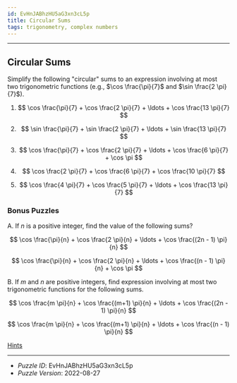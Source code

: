 ```yaml
---
id: EvHnJABhzHU5aG3xn3cL5p
title: Circular Sums
tags: trigonometry, complex numbers
---
```


--------------------------------------------------------------------------------------------

## Circular Sums

Simplify the following "circular" sums to an expression involving at most two trigonometric
functions (e.g., $\cos \frac{\pi}{7}$ and $\sin \frac{2 \pi}{7}$).

1. $$
     \cos \frac{\pi}{7} + \cos \frac{2 \pi}{7} + \ldots + \cos \frac{13 \pi}{7}
   $$

2. $$
     \sin \frac{\pi}{7} + \sin \frac{2 \pi}{7} + \ldots + \sin \frac{13 \pi}{7}
   $$

3. $$
     \cos \frac{\pi}{7} + \cos \frac{2 \pi}{7} + \ldots + \cos \frac{6 \pi}{7} + \cos \pi
   $$

4. $$
     \cos \frac{2 \pi}{7} + \cos \frac{6 \pi}{7} + \cos \frac{10 \pi}{7}
   $$

5. $$
     \cos \frac{4 \pi}{7} + \cos \frac{5 \pi}{7} + \ldots + \cos \frac{13 \pi}{7}
   $$

### Bonus Puzzles

A. If $n$ is a positive integer, find the value of the following sums?

   $$
     \cos \frac{\pi}{n} + \cos \frac{2 \pi}{n} + \ldots + \cos \frac{(2n - 1) \pi}{n}
   $$

   $$
     \cos \frac{\pi}{n} + \cos \frac{2 \pi}{n} + \ldots
     + \cos \frac{(n - 1) \pi}{n} + \cos \pi
   $$

B. If $m$ and $n$ are positive integers, find expression involving at most two
   trigonometric functions for the following sums.

   $$
     \cos \frac{m \pi}{n} + \cos \frac{(m+1) \pi}{n} + \ldots + \cos \frac{(2n - 1) \pi}{n}
   $$

   $$
     \cos \frac{m \pi}{n} + \cos \frac{(m+1) \pi}{n} + \ldots + \cos \frac{(n - 1) \pi}{n}
   $$


[Hints](EvHnJABhzHU5aG3xn3cL5p-hints.md)

--------------------------------------------------------------------------------------------

* _Puzzle ID_: EvHnJABhzHU5aG3xn3cL5p
* _Puzzle Version_: 2022-08-27
